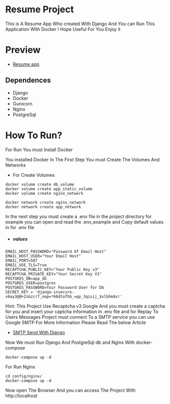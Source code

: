 # Resume Project
This is A Resume App Who created With Django And You can Run This Application With Docker I Hope Useful For You Enjoy it


# Preview
- [Resume app](https://githubpreview.s3.ir-thr-at1.arvanstorage.com/Capture.PNG)



## Dependences

- Django
- Docker
- Gunicorn
- Nginx
- PostgreSql


# How To Run?
For Run You must Install Docker



You installed Docker In The First Step You must Create  The Volumes And Networks

- For Create Volumes
```
docker volume create db_volume
docker volume create app_static_volume
docker volume create nginx_network
```
```
docker network create nginx_network
docker network create app_network
```
In the next step you must create a .env file in the project directory for example you can open
and read the .env_example and Copy default values in for .env file

- ##### values
```
EMAIL_HOST_PASSWORD="Password Of Email Host"
EMAIL_HOST_USER="Your Email Host"
EMAIL_PORT=587
EMAIL_USE_TLS=True
RECAPTCHA_PUBLIC_KEY="Your Public Key v3"
RECAPTCHA_PRIVATE_KEY="Your Secret Key V3"
POSTGRES_DB=app_db
POSTGRES_USER=postgres
POSTGRES_PASSWORD=Your Password User for Db
SECRET_KEY = 'django-insecure-v6ay3@@+2z&zc(f_oep=*68dto7hb_=pp_3qisij_$xlbhm$v!'
```
Hint: This Project Use Recaptcha v3 Google And you must create a captcha for you and insert
your captcha information in .env file and for Replay To Users Messages Project must connect To  a SMTP service
you can use Google SMTP For More Information Please Read The below Article
- [SMTP Send With Django](https://www.section.io/engineering-education/how-to-send-email-in-django/)

Now We must Run Django And PostgreSql db  and Nginx With docker-compose

````
docker-compose up -d
````
For Run Nginx
```
cd config/nginx/
docker-compose up -d
```
Now open The  Browser And you can access The Project With http://localhost